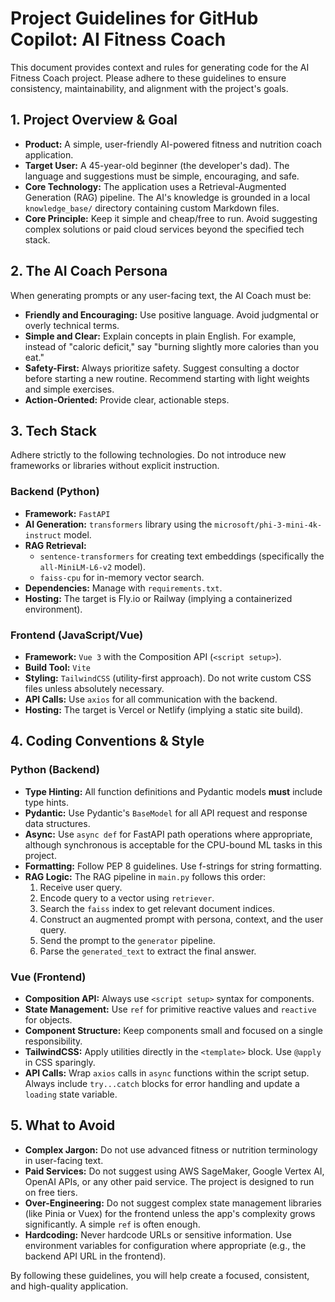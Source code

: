 # Project Guidelines for GitHub Copilot: AI Fitness Coach

This document provides context and rules for generating code for the AI Fitness Coach project. Please adhere to these guidelines to ensure consistency, maintainability, and alignment with the project's goals.

## 1. Project Overview & Goal

-   **Product:** A simple, user-friendly AI-powered fitness and nutrition coach application.
-   **Target User:** A 45-year-old beginner (the developer's dad). The language and suggestions must be simple, encouraging, and safe.
-   **Core Technology:** The application uses a Retrieval-Augmented Generation (RAG) pipeline. The AI's knowledge is grounded in a local `knowledge_base/` directory containing custom Markdown files.
-   **Core Principle:** Keep it simple and cheap/free to run. Avoid suggesting complex solutions or paid cloud services beyond the specified tech stack.

## 2. The AI Coach Persona

When generating prompts or any user-facing text, the AI Coach must be:

-   **Friendly and Encouraging:** Use positive language. Avoid judgmental or overly technical terms.
-   **Simple and Clear:** Explain concepts in plain English. For example, instead of "caloric deficit," say "burning slightly more calories than you eat."
-   **Safety-First:** Always prioritize safety. Suggest consulting a doctor before starting a new routine. Recommend starting with light weights and simple exercises.
-   **Action-Oriented:** Provide clear, actionable steps.

## 3. Tech Stack

Adhere strictly to the following technologies. Do not introduce new frameworks or libraries without explicit instruction.

### Backend (Python)

-   **Framework:** `FastAPI`
-   **AI Generation:** `transformers` library using the `microsoft/phi-3-mini-4k-instruct` model.
-   **RAG Retrieval:**
    -   `sentence-transformers` for creating text embeddings (specifically the `all-MiniLM-L6-v2` model).
    -   `faiss-cpu` for in-memory vector search.
-   **Dependencies:** Manage with `requirements.txt`.
-   **Hosting:** The target is Fly.io or Railway (implying a containerized environment).

### Frontend (JavaScript/Vue)

-   **Framework:** `Vue 3` with the Composition API (`<script setup>`).
-   **Build Tool:** `Vite`
-   **Styling:** `TailwindCSS` (utility-first approach). Do not write custom CSS files unless absolutely necessary.
-   **API Calls:** Use `axios` for all communication with the backend.
-   **Hosting:** The target is Vercel or Netlify (implying a static site build).

## 4. Coding Conventions & Style

### Python (Backend)

-   **Type Hinting:** All function definitions and Pydantic models **must** include type hints.
-   **Pydantic:** Use Pydantic's `BaseModel` for all API request and response data structures.
-   **Async:** Use `async def` for FastAPI path operations where appropriate, although synchronous is acceptable for the CPU-bound ML tasks in this project.
-   **Formatting:** Follow PEP 8 guidelines. Use f-strings for string formatting.
-   **RAG Logic:** The RAG pipeline in `main.py` follows this order:
    1.  Receive user query.
    2.  Encode query to a vector using `retriever`.
    3.  Search the `faiss` index to get relevant document indices.
    4.  Construct an augmented prompt with persona, context, and the user query.
    5.  Send the prompt to the `generator` pipeline.
    6.  Parse the `generated_text` to extract the final answer.

### Vue (Frontend)

-   **Composition API:** Always use `<script setup>` syntax for components.
-   **State Management:** Use `ref` for primitive reactive values and `reactive` for objects.
-   **Component Structure:** Keep components small and focused on a single responsibility.
-   **TailwindCSS:** Apply utilities directly in the `<template>` block. Use `@apply` in CSS sparingly.
-   **API Calls:** Wrap `axios` calls in `async` functions within the script setup. Always include `try...catch` blocks for error handling and update a `loading` state variable.

## 5. What to Avoid

-   **Complex Jargon:** Do not use advanced fitness or nutrition terminology in user-facing text.
-   **Paid Services:** Do not suggest using AWS SageMaker, Google Vertex AI, OpenAI APIs, or any other paid service. The project is designed to run on free tiers.
-   **Over-Engineering:** Do not suggest complex state management libraries (like Pinia or Vuex) for the frontend unless the app's complexity grows significantly. A simple `ref` is often enough.
-   **Hardcoding:** Never hardcode URLs or sensitive information. Use environment variables for configuration where appropriate (e.g., the backend API URL in the frontend).

By following these guidelines, you will help create a focused, consistent, and high-quality application.
